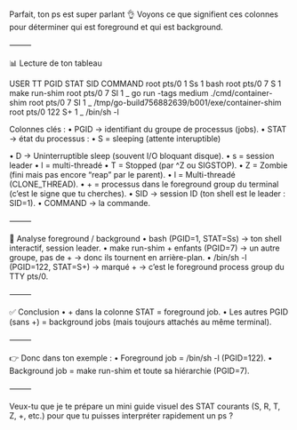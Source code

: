 Parfait, ton ps est super parlant 👌 Voyons ce que signifient ces colonnes pour déterminer qui est foreground et qui est background.

⸻

📊 Lecture de ton tableau

USER  TT    PGID STAT SID COMMAND
root  pts/0    1 Ss    1 bash
root  pts/0    7 S     1 make run-shim
root  pts/0    7 Sl    1  \_ go run -tags medium ./cmd/container-shim
root  pts/0    7 Sl    1      \_ /tmp/go-build756882639/b001/exe/container-shim
root  pts/0  122 S+    1          \_ /bin/sh -l

Colonnes clés :
•	PGID → identifiant du groupe de processus (jobs).
•	STAT → état du processus :
•	S = sleeping (attente interuptible)

•	D → Uninterruptible sleep (souvent I/O bloquant disque).
•	s = session leader
•	l = multi-threadé
•	T = Stopped (par ^Z ou SIGSTOP).
•	Z = Zombie (fini mais pas encore “reap” par le parent).
•	l = Multi-threadé (CLONE_THREAD).
•	+ = processus dans le foreground group du terminal (c’est le signe que tu cherches).
•	SID → session ID (ton shell est le leader : SID=1).
•	COMMAND → la commande.

⸻

🚀 Analyse foreground / background
•	bash (PGID=1, STAT=Ss) → ton shell interactif, session leader.
•	make run-shim + enfants (PGID=7) → un autre groupe, pas de + → donc ils tournent en arrière-plan.
•	/bin/sh -l (PGID=122, STAT=S+) → marqué + → c’est le foreground process group du TTY pts/0.

⸻

✅ Conclusion
•	+ dans la colonne STAT = foreground job.
•	Les autres PGID (sans +) = background jobs (mais toujours attachés au même terminal).

⸻

👉 Donc dans ton exemple :
•	Foreground job = /bin/sh -l (PGID=122).
•	Background job = make run-shim et toute sa hiérarchie (PGID=7).

⸻

Veux-tu que je te prépare un mini guide visuel des STAT courants (S, R, T, Z, +, etc.) pour que tu puisses interpréter rapidement un ps ?